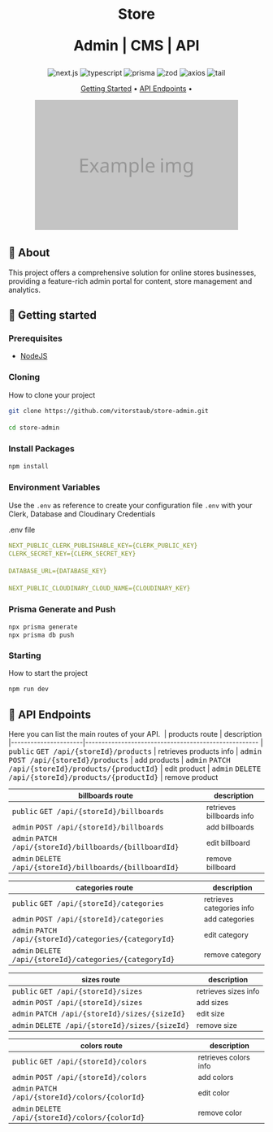 [TYPESCRIPT__BADGE]: https://img.shields.io/badge/typescript-D4FAFF?style=for-the-badge&logo=typescript
[NEXT]: https://img.shields.io/badge/Next.js-black?style=for-the-badge&logo=nextdotjs
[ZOD]: https://img.shields.io/badge/Zod-black?style=for-the-badge&logo=zod
[AXIOS]: https://img.shields.io/badge/Axios-black?style=for-the-badge&logo=axios&logoColor=black&color=fff
[TAIL]: https://img.shields.io/badge/Tailwind-%2300027a?style=for-the-badge&logo=tailwindcss
[PRISMA]: https://img.shields.io/badge/Prisma-55DBCB?style=for-the-badge&logo=prisma

<h1 align="center" style="font-weight: bold;">
Store

Admin | CMS | API
</h1>

<div align="center">

  ![next.js][NEXT]
  ![typescript][TYPESCRIPT__BADGE]
  ![prisma][PRISMA]
  ![zod][ZOD]
  ![axios][AXIOS]
  ![tail][TAIL]

</div>

<p align="center">
 <a href="#started">Getting Started</a> • 
  <a href="#routes">API Endpoints</a> •
</p>

<p align="center">
    <img src="./.github/example.png" alt="Image Example" width="400px">
</p>


<h2 id="started">📌 About</h2>

This project offers a comprehensive solution for online stores businesses, providing a feature-rich admin portal for content, store management and analytics.


<h2 id="started">🚀 Getting started</h2>

<h3>Prerequisites</h3>

- [NodeJS](https://nodejs.org/en)

<h3>Cloning</h3>

How to clone your project

```bash
git clone https://github.com/vitorstaub/store-admin.git

cd store-admin
```

<h3>Install Packages</h3>

```bash
npm install
```

<h3> Environment Variables</h2>

Use the `.env` as reference to create your configuration file `.env` with your Clerk, Database and Cloudinary Credentials

.env file
```yaml
NEXT_PUBLIC_CLERK_PUBLISHABLE_KEY={CLERK_PUBLIC_KEY}
CLERK_SECRET_KEY={CLERK_SECRET_KEY}

DATABASE_URL={DATABASE_KEY}

NEXT_PUBLIC_CLOUDINARY_CLOUD_NAME={CLOUDINARY_KEY}
```

<h3>Prisma Generate and Push</h3>

```
npx prisma generate
npx prisma db push
```

<h3>Starting</h3>

How to start the project

```bash
npm run dev
```


<h2 id="routes">📍 API Endpoints</h2>

Here you can list the main routes of your API.
​
| products route               | description                                          
|----------------------|-----------------------------------------------------
|  <kbd>public</kbd>  <kbd>GET /api/{storeId}/products</kbd>     | retrieves products info
|  <kbd>admin</kbd>  <kbd>POST /api/{storeId}/products</kbd>     | add products
|  <kbd>admin</kbd>  <kbd>PATCH /api/{storeId}/products/{productId}</kbd>     | edit product 
|  <kbd>admin</kbd>  <kbd>DELETE /api/{storeId}/products/{productId}</kbd>     | remove product 

| billboards route               | description                                          
|----------------------|-----------------------------------------------------
|  <kbd>public</kbd>  <kbd>GET /api/{storeId}/billboards</kbd>     | retrieves billboards info 
|  <kbd>admin</kbd>  <kbd>POST /api/{storeId}/billboards</kbd>     | add billboards 
|  <kbd>admin</kbd>  <kbd>PATCH /api/{storeId}/billboards/{billboardId}</kbd>     | edit billboard 
|  <kbd>admin</kbd>  <kbd>DELETE /api/{storeId}/billboards/{billboardId}</kbd>     | remove billboard 

| categories route               | description                                          
|----------------------|-----------------------------------------------------
|  <kbd>public</kbd>  <kbd>GET /api/{storeId}/categories</kbd>     | retrieves categories info 
|  <kbd>admin</kbd>  <kbd>POST /api/{storeId}/categories</kbd>     | add categories  
|  <kbd>admin</kbd>  <kbd>PATCH /api/{storeId}/categories/{categoryId}</kbd>     | edit category 
|  <kbd>admin</kbd>  <kbd>DELETE /api/{storeId}/categories/{categoryId}</kbd>     | remove category 

| sizes route               | description                                          
|----------------------|-----------------------------------------------------
|  <kbd>public</kbd>  <kbd>GET /api/{storeId}/sizes</kbd>     | retrieves sizes info 
|  <kbd>admin</kbd>  <kbd>POST /api/{storeId}/sizes</kbd>     | add sizes 
|  <kbd>admin</kbd>  <kbd>PATCH /api/{storeId}/sizes/{sizeId}</kbd>     | edit size 
|  <kbd>admin</kbd>  <kbd>DELETE /api/{storeId}/sizes/{sizeId}</kbd>     | remove size 

| colors route               | description                                          
|----------------------|-----------------------------------------------------
| <kbd>public</kbd> <kbd>GET /api/{storeId}/colors</kbd>     | retrieves colors info 
| <kbd>admin</kbd> <kbd>POST /api/{storeId}/colors</kbd>     | add colors 
| <kbd>admin</kbd> <kbd>PATCH /api/{storeId}/colors/{colorId}</kbd>     | edit color 
| <kbd>admin</kbd> <kbd>DELETE /api/{storeId}/colors/{colorId}</kbd>     | remove color 
